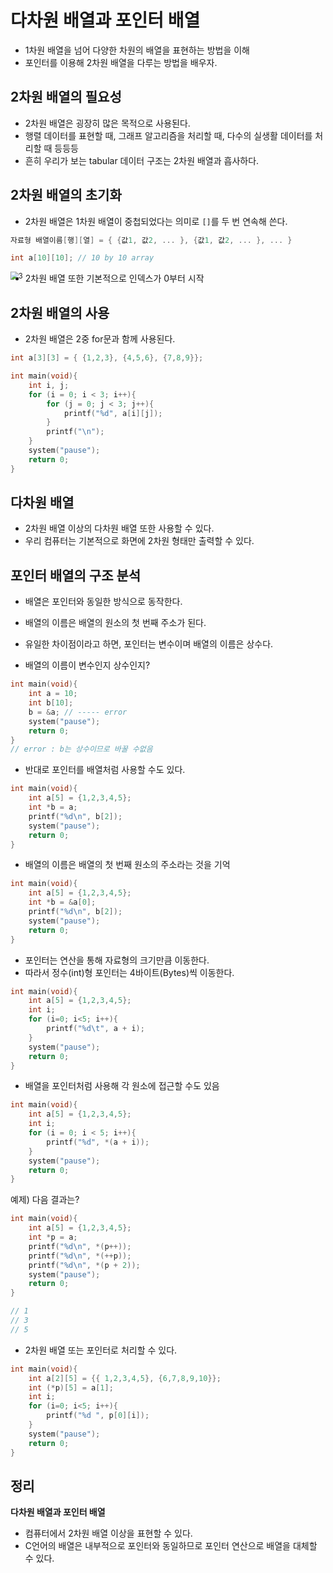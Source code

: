 # 다차원 배열과 포인터 배열

- 1차원 배열을 넘어 다양한 차원의 배열을 표현하는 방법을 이해
- 포인터를 이용해 2차원 배열을 다루는 방법을 배우자.



## 2차원 배열의 필요성

- 2차원 배열은 굉장히 많은 목적으로 사용된다.
- 행렬 데이터를 표현할 때, 그래프 알고리즘을 처리할 때, 다수의 실생활 데이터를 처리할 때 등등등
- 흔히 우리가 보는 tabular 데이터 구조는 2차원 배열과 흡사하다.



## 2차원 배열의 초기화

- 2차원 배열은 1차원 배열이 중첩되었다는 의미로 `[]`를 두 번 연속해 쓴다.

```c
자료형 배열이름[행][열] = { {값1, 값2, ... }, {값1, 값2, ... }, ... }

int a[10][10]; // 10 by 10 array
```

<img src="C:\Users\jay\Desktop\code\c_lang\fastC\3.PNG" alt="3" style="zoom:80%;" align="Left"/>

- 2차원 배열 또한 기본적으로 인덱스가 0부터 시작



## 2차원 배열의 사용

- 2차원 배열은 2중 for문과 함께 사용된다.

```c
int a[3][3] = { {1,2,3}, {4,5,6}, {7,8,9}};

int main(void){
    int i, j;
    for (i = 0; i < 3; i++){
        for (j = 0; j < 3; j++){
            printf("%d", a[i][j]);
        }
		printf("\n");
    }
	system("pause");
    return 0;
}
```



## 다차원 배열

- 2차원 배열 이상의 다차원 배열 또한 사용할 수 있다.
- 우리 컴퓨터는 기본적으로 화면에 2차원 형태만 출력할 수 있다.



## 포인터 배열의 구조 분석

- 배열은 포인터와 동일한 방식으로 동작한다.
- 배열의 이름은 배열의 원소의 첫 번째 주소가 된다.
- 유일한 차이점이라고 하면, 포인터는 변수이며 배열의 이름은 상수다.



- 배열의 이름이 변수인지 상수인지?

```c
int main(void){
    int a = 10;
    int b[10];
    b = &a; // ----- error
    system("pause");
    return 0;
}
// error : b는 상수이므로 바꿀 수없음
```



- 반대로 포인터를 배열처럼 사용할 수도 있다.

```c
int main(void){
    int a[5] = {1,2,3,4,5};
    int *b = a;
    printf("%d\n", b[2]);
    system("pause");
    return 0;
}
```



- 배열의 이름은 배열의 첫 번째 원소의 주소라는 것을 기억

```c
int main(void){
    int a[5] = {1,2,3,4,5};
    int *b = &a[0];
    printf("%d\n", b[2]);
    system("pause");
    return 0;
}
```



- 포인터는 연산을 통해 자료형의 크기만큼 이동한다.
- 따라서 정수(int)형 포인터는 4바이트(Bytes)씩 이동한다.

```c
int main(void){
    int a[5] = {1,2,3,4,5};
    int i;
    for (i=0; i<5; i++){
        printf("%d\t", a + i);
    }
    system("pause");
    return 0;
}
```



- 배열을 포인터처럼 사용해 각 원소에 접근할 수도 있음

```c
int main(void){
    int a[5] = {1,2,3,4,5};
    int i;
    for (i = 0; i < 5; i++){
        printf("%d", *(a + i));
    }
    system("pause");
    return 0;
}
```



예제) 다음 결과는?

```c
int main(void){
    int a[5] = {1,2,3,4,5};
    int *p = a;
    printf("%d\n", *(p++));
    printf("%d\n", *(++p));
    printf("%d\n", *(p + 2));
    system("pause");
    return 0;
}

// 1
// 3
// 5
```



- 2차원 배열 또는 포인터로 처리할 수 있다.

```c
int main(void){
    int a[2][5] = {{ 1,2,3,4,5}, {6,7,8,9,10}};
    int (*p)[5] = a[1];
    int i;
    for (i=0; i<5; i++){
        printf("%d ", p[0][i]);
    }
    system("pause");
    return 0;
}
```



## 정리

**다차원 배열과 포인터 배열**

- 컴퓨터에서 2차원 배열 이상을 표현할 수 있다.
- C언어의 배열은 내부적으로 포인터와 동일하므로 포인터 연산으로 배열을 대체할 수 있다.
